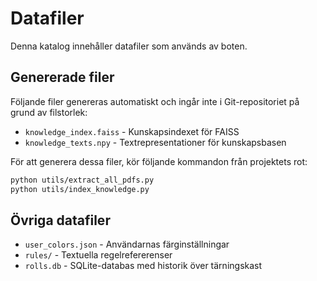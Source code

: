 # Datafiler

Denna katalog innehåller datafiler som används av boten.

## Genererade filer
Följande filer genereras automatiskt och ingår inte i Git-repositoriet på grund av filstorlek:

- `knowledge_index.faiss` - Kunskapsindexet för FAISS
- `knowledge_texts.npy` - Textrepresentationer för kunskapsbasen

För att generera dessa filer, kör följande kommandon från projektets rot:

```bash
python utils/extract_all_pdfs.py
python utils/index_knowledge.py
```

## Övriga datafiler
- `user_colors.json` - Användarnas färginställningar
- `rules/` - Textuella regelrefererenser
- `rolls.db` - SQLite-databas med historik över tärningskast
